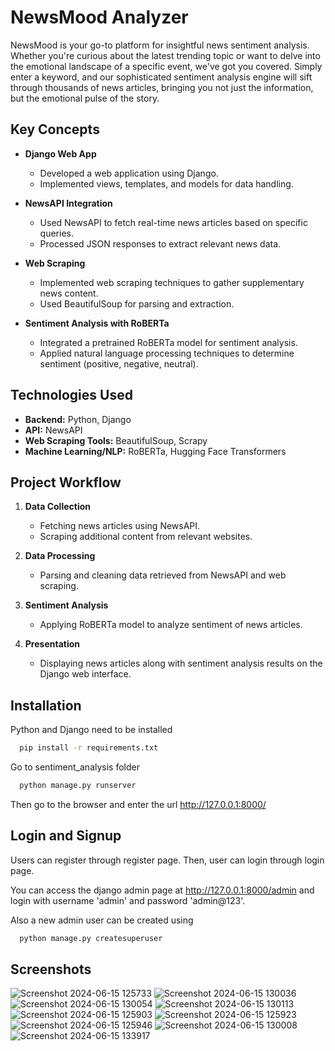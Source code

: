 
# NewsMood Analyzer

NewsMood is your go-to platform for insightful news sentiment analysis. Whether you're curious about the latest trending topic or want to delve into the emotional landscape of a specific event, we've got you covered. Simply enter a keyword, and our sophisticated sentiment analysis engine will sift through thousands of news articles, bringing you not just the information, but the emotional pulse of the story.
## Key Concepts

- **Django Web App**
  - Developed a web application using Django.
  - Implemented views, templates, and models for data handling.

- **NewsAPI Integration**
  - Used NewsAPI to fetch real-time news articles based on specific queries.
  - Processed JSON responses to extract relevant news data.

- **Web Scraping**
  - Implemented web scraping techniques to gather supplementary news content.
  - Used BeautifulSoup for parsing and extraction.

- **Sentiment Analysis with RoBERTa**
  - Integrated a pretrained RoBERTa model for sentiment analysis.
  - Applied natural language processing techniques to determine sentiment (positive, negative, neutral).

## Technologies Used

- **Backend:** Python, Django
- **API:** NewsAPI
- **Web Scraping Tools:** BeautifulSoup, Scrapy
- **Machine Learning/NLP:** RoBERTa, Hugging Face Transformers

## Project Workflow

1. **Data Collection**
   - Fetching news articles using NewsAPI.
   - Scraping additional content from relevant websites.

2. **Data Processing**
   - Parsing and cleaning data retrieved from NewsAPI and web scraping.

3. **Sentiment Analysis**
   - Applying RoBERTa model to analyze sentiment of news articles.

4. **Presentation**
   - Displaying news articles along with sentiment analysis results on the Django web interface.



## Installation

Python and Django need to be installed

```bash
  pip install -r requirements.txt
```
Go to sentiment_analysis folder
```bash
  python manage.py runserver
```
Then go to the browser and enter the url http://127.0.0.1:8000/

## Login and Signup
Users can register through register page.
Then, user can login through login page.

You can access the django admin page at http://127.0.0.1:8000/admin and login with username 'admin' and password 'admin@123'.

Also a new admin user can be created using
```bash
  python manage.py createsuperuser
```

    
## Screenshots
![Screenshot 2024-06-15 125733](https://github.com/raunitpatel/new_sentiment_analysis/assets/118679198/28309095-6ff9-4b29-adc1-664bb6f7a7d9)
![Screenshot 2024-06-15 130036](https://github.com/raunitpatel/new_sentiment_analysis/assets/118679198/d2d97e80-7abe-42ee-a187-7df0899bfc3a)
![Screenshot 2024-06-15 130054](https://github.com/raunitpatel/new_sentiment_analysis/assets/118679198/2104ff64-e1ba-4ffb-879a-df6cd0038af1)
![Screenshot 2024-06-15 130113](https://github.com/raunitpatel/new_sentiment_analysis/assets/118679198/931cde54-3a0e-464e-b8d6-16e108993436)
![Screenshot 2024-06-15 125903](https://github.com/raunitpatel/new_sentiment_analysis/assets/118679198/cf26913e-5e23-4cdf-b057-5dee1968a1e9)
![Screenshot 2024-06-15 125923](https://github.com/raunitpatel/new_sentiment_analysis/assets/118679198/258b46c0-7bb0-416a-a9e7-a161481d756a)
![Screenshot 2024-06-15 125946](https://github.com/raunitpatel/new_sentiment_analysis/assets/118679198/64450d56-e07a-4045-a691-557e4f813fa0)
![Screenshot 2024-06-15 130008](https://github.com/raunitpatel/new_sentiment_analysis/assets/118679198/721dd8c3-95d5-4970-900a-3aa5d02f3f44)
![Screenshot 2024-06-15 133917](https://github.com/raunitpatel/new_sentiment_analysis/assets/118679198/75365443-c10e-4150-9656-8a0a34647473)



